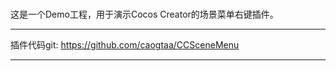 # 

这是一个Demo工程，用于演示Cocos Creator的场景菜单右键插件。<hr />
插件代码git: https://github.com/caogtaa/CCSceneMenu <hr />

